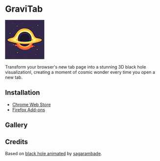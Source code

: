 # GraviTab

![GraviTab](icons/icon128.png)

Transform your browser's new tab page into a stunning 3D black hole visualizationl, creating a moment of cosmic wonder every time you open a new tab.

## Installation

- [Chrome Web Store]()
- [Firefox Add-ons]()

## Gallery

## Credits

Based on [black hole animated](https://jsfeed.io/code/6e37r7to76/black-hole-animated) by [sagarambade](https://jsfeed.io/sagarambade).
